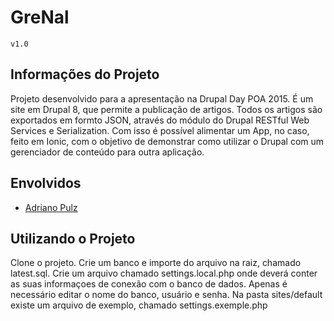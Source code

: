 # GreNal
`v1.0`

## Informações do Projeto
Projeto desenvolvido para a apresentação na Drupal Day POA 2015. É um site em Drupal 8, que permite a publicação de artigos.
Todos os artigos são exportados em formto JSON, através do módulo do Drupal RESTful Web Services e Serialization.
Com isso é possível alimentar um App, no caso, feito em Ionic, com o objetivo de demonstrar como utilizar o Drupal com um gerenciador de conteúdo para outra aplicação.

## Envolvidos
* [Adriano Pulz](mailto:adrianopulz@gmail.com)

## Utilizando o Projeto
Clone o projeto. Crie um banco e importe do arquivo na raiz, chamado latest.sql.
Crie um arquivo chamado settings.local.php onde deverá conter as suas informaçoes de conexão com o banco de dados.
Apenas é necessário editar o nome do banco, usuário e senha.
Na pasta sites/default existe um arquivo de exemplo, chamado settings.exemple.php
